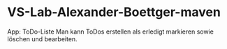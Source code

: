 # VS-Lab-Alexander-Boettger-maven


App: ToDo-Liste
Man kann ToDos erstellen als erledigt markieren sowie löschen und bearbeiten.


